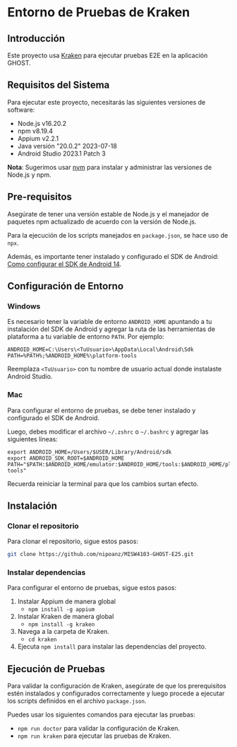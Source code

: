 # Entorno de Pruebas de Kraken

## Introducción

Este proyecto usa [Kraken](https://github.com/TheSoftwareDesignLab/Kraken) para ejecutar pruebas E2E en la aplicación
GHOST.

## Requisitos del Sistema

Para ejecutar este proyecto, necesitarás las siguientes versiones de software:

- Node.js v16.20.2
- npm v8.19.4
- Appium v2.2.1
- Java versión "20.0.2" 2023-07-18
- Android Studio 2023.1 Patch 3

**Nota**: Sugerimos usar [nvm](https://github.com/nvm-sh/nvm) para instalar y administrar las versiones de Node.js y
npm.

## Pre-requisitos

Asegúrate de tener una versión estable de Node.js y el manejador de paquetes npm actualizado de acuerdo con la versión
de Node.js.

Para la ejecución de los scripts manejados en `package.json`, se hace uso de `npx`.

Además, es importante tener instalado y configurado el SDK de
Android: [Como configurar el SDK de Android 14](https://developer.android.com/about/versions/14/setup-sdk?hl=es-419).

## Configuración de Entorno

### Windows

Es necesario tener la variable de entorno `ANDROID_HOME` apuntando a tu instalación del SDK de Android y agregar la ruta
de las herramientas de plataforma a tu variable de entorno `PATH`. Por ejemplo:

```
ANDROID_HOME=C:\Users\<TuUsuario>\AppData\Local\Android\Sdk
PATH=%PATH%;%ANDROID_HOME%\platform-tools
```

Reemplaza `<TuUsuario>` con tu nombre de usuario actual donde instalaste Android Studio.

### Mac

Para configurar el entorno de pruebas, se debe tener instalado y configurado el SDK de Android.

Luego, debes modificar el archivo `~/.zshrc` o `~/.bashrc` y agregar las siguientes líneas:

```
export ANDROID_HOME=/Users/$USER/Library/Android/sdk
export ANDROID_SDK_ROOT=$ANDROID_HOME
PATH="$PATH:$ANDROID_HOME/emulator:$ANDROID_HOME/tools:$ANDROID_HOME/platform-tools"
```

Recuerda reiniciar la terminal para que los cambios surtan efecto.

## Instalación

### Clonar el repositorio

Para clonar el repositorio, sigue estos pasos:

```bash
git clone https://github.com/nipoanz/MISW4103-GHOST-E25.git
```

### Instalar dependencias

Para configurar el entorno de pruebas, sigue estos pasos:

1. Instalar Appium de manera global
    - `npm install -g appium`
2. Instalar Kraken de manera global
    - `npm install -g kraken`
3. Navega a la carpeta de Kraken.
    - `cd kraken`
4. Ejecuta `npm install` para instalar las dependencias del proyecto.

## Ejecución de Pruebas
Para validar la configuración de Kraken, asegúrate de que los prerequisitos estén instalados y configurados
correctamente y luego procede a ejecutar los scripts definidos en el archivo `package.json`.

Puedes usar los siguientes comandos para ejecutar las pruebas:

- `npm run doctor` para validar la configuración de Kraken.
- `npm run kraken` para ejecutar las pruebas de Kraken.
